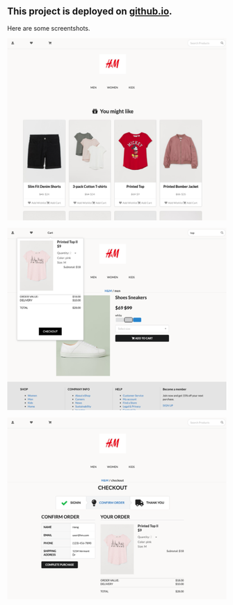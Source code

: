 ## This project is deployed on [github.io](http://ZhangHeng-X.github.io/eShop). 

Here are some screentshots.

![image](https://github.com/ZhangHeng-X/eShop/blob/master/public/images/homepage.png)

![image](https://github.com/ZhangHeng-X/eShop/blob/master/public/images/cart.png)

![image](https://github.com/ZhangHeng-X/eShop/blob/master/public/images/checkout.png)

